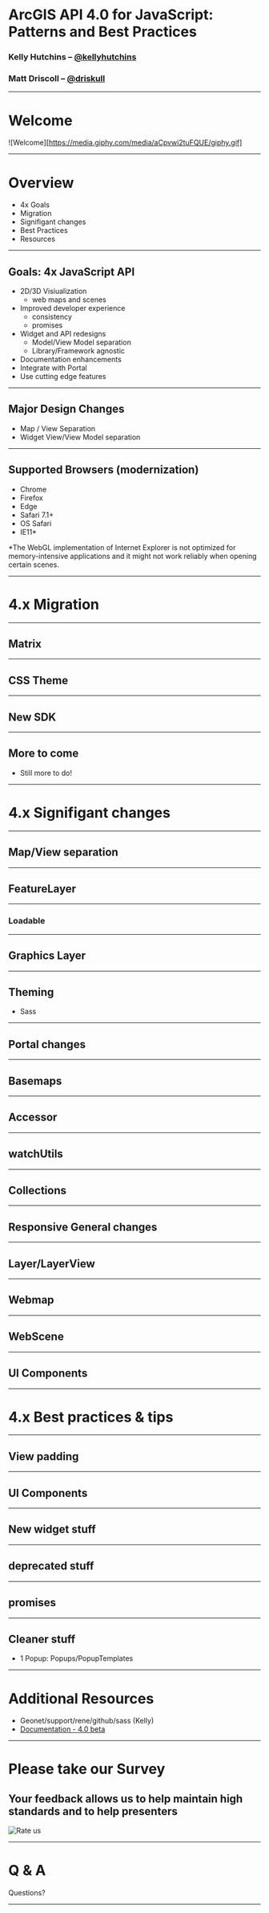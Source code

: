 <!-- .slide: data-background="./reveal.js/img/title.png" -->

<!-- Presenter: Matt -->
# ArcGIS API 4.0 for JavaScript: Patterns and Best Practices

### Kelly Hutchins – [@kellyhutchins](https://twitter.com/kellyhutchins)
### Matt Driscoll – [@driskull](https://twitter.com/driskull)

---

# Welcome

![Welcome][https://media.giphy.com/media/aCpvwi2tuFQUE/giphy.gif]

---

# Overview

- 4x Goals
- Migration
- Signifigant changes
- Best Practices
- Resources

---

## Goals: 4x JavaScript API

- 2D/3D Visiualization
  - web maps and scenes
- Improved developer experience
  - consistency
  - promises
- Widget and API redesigns
  - Model/View Model separation
  - Library/Framework agnostic
- Documentation enhancements
- Integrate with Portal
- Use cutting edge features

---

## Major Design Changes

- Map / View Separation
- Widget View/View Model separation

---

## Supported Browsers (modernization)

- Chrome
- Firefox
- Edge
- Safari 7.1+
- OS Safari
- IE11*

*The WebGL implementation of Internet Explorer is not optimized for memory-intensive applications and it might not work reliably when opening certain scenes.

---

<!-- Presenter: Kelly -->
# 4.x Migration

---

## Matrix

---

## CSS Theme

---

## New SDK

---

## More to come
- Still more to do!

---

# 4.x Signifigant changes

---

<!-- Presenter: Matt -->
## Map/View separation

---

## FeatureLayer


---

### Loadable

---

<!-- Presenter: Kelly -->
## Graphics Layer

---

<!-- Presenter: Matt -->
##  Theming

- Sass 

---

<!-- Briefly -->
## Portal changes

---

## Basemaps

---

## Accessor

---

<!-- Presenter: Kelly -->
## watchUtils

---

## Collections

---

## Responsive General changes

---

## Layer/LayerView

---

## Webmap

---

<!-- Briefly -->
## WebScene

---

## UI Components

---

# 4.x Best practices & tips

---

## View padding

---

## UI Components

---

<!-- Presenter: Matt -->
## New widget stuff

---

## deprecated stuff

---

## promises

---

<!-- (responsive, etc, detailed) -->
## Cleaner stuff

- 1 Popup: Popups/PopupTemplates

---

<!-- Presenter: Kelly + Matt -->
# Additional Resources

- Geonet/support/rene/github/sass (Kelly)
- [Documentation - 4.0 beta](https://developers.arcgis.com/javascript/beta/)

---

# Please take our Survey

## Your feedback allows us to help maintain high standards and to help presenters

![Rate us](./images/rate-us.png)

---

# Q & A

Questions?

---

<!-- .slide: data-background="./reveal.js/img/end.png" -->

